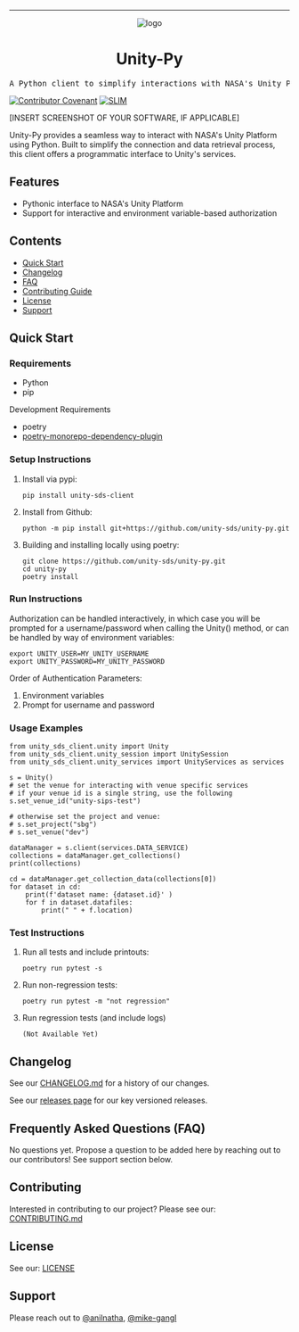 
<hr>

<div align="center">

![logo](https://user-images.githubusercontent.com/3129134/163255685-857aa780-880f-4c09-b08c-4b53bf4af54d.png)

<h1 align="center">Unity-Py</h1>

</div>

<pre align="center">A Python client to simplify interactions with NASA's Unity Platform.</pre>

[![Contributor Covenant](https://img.shields.io/badge/Contributor%20Covenant-2.1-4baaaa.svg)](code_of_conduct.md) [![SLIM](https://img.shields.io/badge/Best%20Practices%20from-SLIM-blue)](https://nasa-ammos.github.io/slim/)

[INSERT SCREENSHOT OF YOUR SOFTWARE, IF APPLICABLE]

Unity-Py provides a seamless way to interact with NASA's Unity Platform using Python. Built to simplify the connection and data retrieval process, this client offers a programmatic interface to Unity's services.

## Features

* Pythonic interface to NASA's Unity Platform
* Support for interactive and environment variable-based authorization
  
## Contents

* [Quick Start](#quick-start)
* [Changelog](#changelog)
* [FAQ](#frequently-asked-questions-faq)
* [Contributing Guide](#contributing)
* [License](#license)
* [Support](#support)

## Quick Start

### Requirements

* Python
* pip

Development Requirements

* poetry
* [poetry-monorepo-dependency-plugin](https://pypi.org/project/poetry-monorepo-dependency-plugin/) 
  
### Setup Instructions

1. Install via pypi:
   ```
   pip install unity-sds-client
   ```
2. Install from Github:
   ```
   python -m pip install git+https://github.com/unity-sds/unity-py.git
   ```
3. Building and installing locally using poetry:
   ```
   git clone https://github.com/unity-sds/unity-py.git
   cd unity-py
   poetry install
   ```

### Run Instructions

Authorization can be handled interactively, in which case you will be prompted for a username/password when calling the Unity() method, or can be handled by way of environment variables:
```
export UNITY_USER=MY_UNITY_USERNAME
export UNITY_PASSWORD=MY_UNITY_PASSWORD
```
Order of Authentication Parameters:
1. Environment variables
2. Prompt for username and password

### Usage Examples

```
from unity_sds_client.unity import Unity
from unity_sds_client.unity_session import UnitySession
from unity_sds_client.unity_services import UnityServices as services

s = Unity()
# set the venue for interacting with venue specific services
# if your venue id is a single string, use the following
s.set_venue_id("unity-sips-test")

# otherwise set the project and venue:
# s.set_project("sbg")
# s.set_venue("dev")

dataManager = s.client(services.DATA_SERVICE)
collections = dataManager.get_collections()
print(collections)

cd = dataManager.get_collection_data(collections[0])
for dataset in cd:
    print(f'dataset name: {dataset.id}' )
    for f in dataset.datafiles:
        print("	" + f.location)
```

### Test Instructions

1. Run all tests and include printouts:
   ```
   poetry run pytest -s
   ```

2. Run non-regression tests:
   ```
   poetry run pytest -m "not regression"
   ```

3. Run regression tests (and include logs)
   ```
   (Not Available Yet)
   ```

## Changelog

See our [CHANGELOG.md](CHANGELOG.md) for a history of our changes.

See our [releases page](https://github.com/unity-sds/unity-py/releases) for our key versioned releases.

## Frequently Asked Questions (FAQ)

No questions yet. Propose a question to be added here by reaching out to our contributors! See support section below.

## Contributing

Interested in contributing to our project? Please see our: [CONTRIBUTING.md](CONTRIBUTING.md)

## License

See our: [LICENSE](LICENSE)

## Support

Please reach out to [@anilnatha](https://github.com/anilnatha), [@mike-gangl](https://github.com/mike-gangl)
